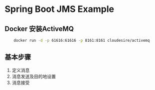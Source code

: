 # Spring Boot JMS Example

## Docker 安装ActiveMQ
``` bash
    docker run -d -p 61616:61616 -p 8161:8161 cloudesire/activemq
```

## 基本步骤
1. 定义消息
2. 消息发送及目的地设置
3. 消息接受